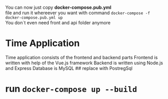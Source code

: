 You can now just copy <b>docker-compose.pub.yml</b> <br> file and run it whereever you want with command
`docker-compose -f docker-compose.pub.yml up` <br>
You don`t even need front and api folder anymore

# Time Application

Time application consists of the frontend and backend parts
Frontend is written with help of the Vue.js framework
Backend is written using Node.js and Express
Database is MySQL ## replace with PostregSql

# run `docker-compose up --build`
